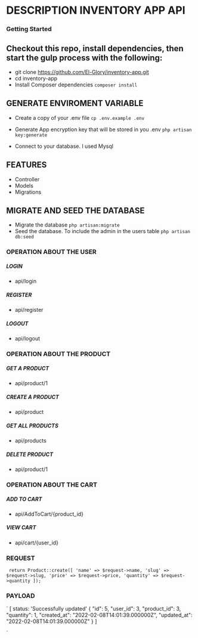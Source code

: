 # DESCRIPTION INVENTORY APP API

### Getting Started

## Checkout this repo, install dependencies, then start the gulp process with the following:

-   git clone https://github.com/El-Glory/inventory-app.git
-   cd inventory-app
-   Install Composer dependencies `composer install`

## GENERATE ENVIROMENT VARIABLE

-   Create a copy of your .env file `cp .env.example .env`

-   Generate App encryption key that will be stored in you .env `php artisan key:generate`
-   Connect to your database. I used Mysql

## FEATURES

-   Controller
-   Models
-   Migrations

## MIGRATE AND SEED THE DATABASE

-   Migrate the database `php artisan:migrate`
-   Seed the database. To include the admin in the users table `php artisan db:seed`

### OPERATION ABOUT THE USER

##### LOGIN

-   api/login

##### REGISTER

-   api/register

##### LOGOUT

-   api/logout

### OPERATION ABOUT THE PRODUCT

##### GET A PRODUCT

-   api/product/1

##### CREATE A PRODUCT

-   api/product

##### GET ALL PRODUCTS

-   api/products

##### DELETE PRODUCT

-   api/product/1

### OPERATION ABOUT THE CART

##### ADD TO CART

-   api/AddToCart/{product_id}

##### VIEW CART

-   api/cart/{user_id}

### REQUEST

` return Product::create([ 'name' => $request->name, 'slug' => $request->slug, 'price' => $request->price, 'quantity' => $request->quantity ]);`

### PAYLOAD

`
[
status: 'Successfully updated'
{
"id": 5,
"user_id": 3,
"product_id": 3,
"quantity": 1,
"created_at": "2022-02-08T14:01:39.000000Z",
"updated_at": "2022-02-08T14:01:39.000000Z"
}
]

`
